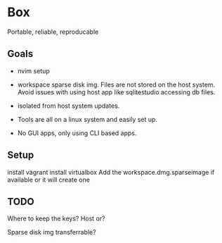 # Box

Portable, reliable, reproducable

## Goals

* nvim setup
* workspace sparse disk img. Files are not stored on the host system. Avoid issues with using host app like sqlitestudio accessing db files.
* isolated from host system updates.

* Tools are all on a linux system and easily set up.
* No GUI apps, only using CLI based apps.

## Setup

install vagrant
install virtualbox
Add the workspace.dmg.sparseimage if available or it will create one


## TODO

Where to keep the keys?  Host or?

Sparse disk img transferrable?


